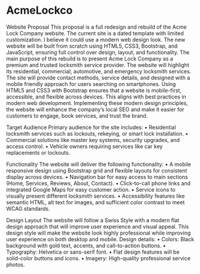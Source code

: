 # AcmeLockco
Website Proposal
This proposal is a full redesign and rebuild of the Acme Lock Company website. The current site is a dated template with limited customization. I believe it could use a modern web design look. The new website will be built from scratch using HTML5, CSS3, Bootstrap, and JavaScript, ensuring full control over design, layout, and functionality.
The main purpose of this rebuild is to present Acme Lock Company as a premium and trusted locksmith service provider. The website will highlight its residential, commercial, automotive, and emergency locksmith services. The site will provide contact methods, service details, and designed with a mobile friendly approach for users searching on smartphones. Using HTML5 and CSS3 with Bootstrap ensures that a website is mobile-first, accessible, and flexible across devices. This aligns with best practices in modern web development. Implementing these modern design principles, the website will enhance the company’s local SEO and make it easier for customers to engage, book services, and trust the brand.

Target Audience
Primary audience for the site includes:
•	Residential locksmith services such as lockouts, rekeying, or smart lock installation.
•	Commercial solutions like master key systems, security upgrades, and access control.
•	Vehicle owners requiring services like car key replacements or lockouts.

Functionality
The website will deliver the following functionality:
•	A mobile responsive design using Bootstrap grid and flexible layouts for consistent display across devices.
•	Navigation bar for easy access to main sections (Home, Services, Reviews, About, Contact).
•	Click-to-call phone links and integrated Google Maps for easy customer action.
•	Service icons to visually present different locksmith services.
•	Accessibility features like semantic HTML, alt text for images, and sufficient color contrast to meet WCAG standards.

Design Layout
The website will follow a Swiss Style with a modern flat design approach that will improve user experience and visual appeal. This design style will make the website look highly professional while improving user experience on both desktop and mobile.
Design details:
•	Colors: Black background with gold text, accents, and call-to-action buttons. 
•	Typography: Helvetica or sans-serif font.
•	Flat design features will be solid-color buttons and icons. 
•	Imagery: High-quality professional service photos.
